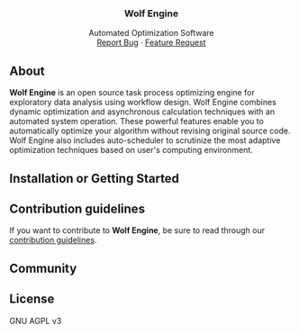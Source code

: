<p align="center">
   <h3 align="center">Wolf Engine</h3>
   <p align="center">
      Automated Optimization Software
   <br>
   <a href="https://github.com/jadenjwy/testWE/issues/new?template=Bug_report.md">Report Bug</a>
   ·
   <a href="https://github.com/jadenjwy/testWE/issues/new?template=Feature_request.md">Feature Request</a>
   </p>
 </p>
   
## About
**Wolf Engine** is an open source task process optimizing engine for exploratory data analysis using workflow design. 
Wolf Engine combines dynamic optimization and asynchronous calculation techniques with an automated system operation. These powerful features enable you to automatically optimize  your algorithm without revising original source code.  Wolf Engine also includes auto-scheduler to scrutinize the most adaptive optimization techniques based on  user's computing environment.  

## Installation or Getting Started

## Contribution guidelines

If you want to contribute to **Wolf Engine**, be sure to read through our [contribution guidelines](contribution.md). 

## Community

## License

GNU AGPL v3 

